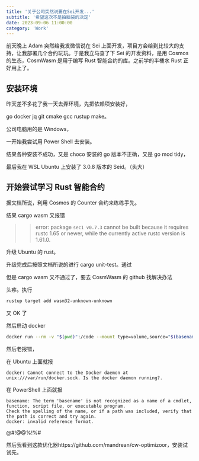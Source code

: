 ```yaml
---
title: '关于公司突然说要在Sei开发...'
subtitle: '希望这次不是拍脑袋的决定'
date: 2023-09-06 11:00:00
category: 'Work'
---
```


前天晚上 Adam 突然给我发微信说在 Sei 上面开发，项目方会给到比较大的支持，让我部署几个合约玩玩。于是我立马查了下 Sei 的开发资料，是用 Cosmos 的生态，CosmWasm 是用于编写 Rust 智能合约的库。之前学的半桶水 Rust 正好用上了。

## 安装环境

昨天差不多花了我一天去弄环境，先把依赖项安装好，

go docker jq git cmake gcc rustup make。

公司电脑用的是 Windows，

一开始我尝试用 Power Shell 去安装。

结果各种安装不成功，又是 choco 安装的 go 版本不正确，又是 go mod tidy，

最后我在 WSL Ubuntu 上安装了 3.0.8 版本的 Seid。（头大）

## 开始尝试学习 Rust 智能合约

据文档所说，利用 Cosmos 的 Counter 合约来练练手先。

结果 cargo wasm 又报错

> > error: package `sec1 v0.7.3` cannot be built because it requires rustc 1.65
> > or newer, while the currently active rustc version is 1.61.0.

升级 Ubuntu 的 rust。

升级完成后按照文档所说的进行 cargo unit-test。通过

但是 cargo wasm 又不通过了，要去 CosmWasm 的 github 找解决办法

头疼。执行

```bash
rustup target add wasm32-unknown-unknown
```

又 OK 了

然后启动 docker

```bash
docker run --rm -v "$(pwd)":/code --mount type=volume,source="$(basename "$(pwd)")_cache",target=/code/target --mount type=volume,source=registry_cache,target=/usr/local/cargo/registrycosmwasm/rust-optimizer:0.12.11
```

然后老报错，

在 Ubuntu 上面就报

```
docker: Cannot connect to the Docker daemon at unix:///var/run/docker.sock. Is the docker daemon running?.
```

在 PowerShell 上面就报

```
basename: The term 'basename' is not recognized as a name of a cmdlet, function, script file, or executable program.
Check the spelling of the name, or if a path was included, verify that the path is correct and try again.
docker: invalid reference format.
```

@#!$@$@%!%#

然后我看到这款优化器https://github.com/mandrean/cw-optimizoor，安装试试先。

